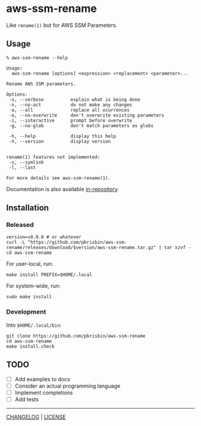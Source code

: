 # aws-ssm-rename

Like `rename(1)` but for AWS SSM Parameters.

## Usage

```console
% aws-ssm-rename --help

Usage:
  aws-ssm-rename [options] <expression> <replacement> <parameter>...

Rename AWS SSM parameters.

Options:
 -v, --verbose          explain what is being done
 -n, --no-act           do not make any changes
 -a, --all              replace all ocurrences
 -o, --no-overwrite     don't overwrite existing parameters
 -i, --interactive      prompt before overwrite
 -g, --no-glob          don't match parameters as globs

 -h, --help             display this help
 -V, --version          display version


rename(1) features not implemented:
 -s, --symlink
 -l, --last

For more details see aws-ssm-rename(1).
```

Documentation is also available [in-repository](./man/aws-ssm-rename.1.ronn).

## Installation

### Released

```console
version=v0.0.0 # or whatever
curl -L "https://github.com/pbrisbin/aws-ssm-rename/releases/download/$version/aws-ssm-rename.tar.gz" | tar xzvf -
cd aws-ssm-rename
```

For user-local, run:

```console
make install PREFIX=$HOME/.local
```

For system-wide, run:

```console
sudo make install
```

### Development

Into `$HOME/.local/bin`:

```console
git clone https://github.com/pbrisbin/aws-ssm-rename
cd aws-ssm-rename
make install.check
```

## TODO

- [ ] Add examples to docs
- [ ] Consider an actual programming language
- [ ] Implement completions
- [ ] Add tests

---

[CHANGELOG](./CHANGELOG.md) | [LICENSE](./LICENSE)
